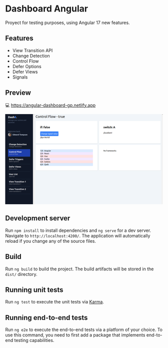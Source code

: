 # Dashboard Angular

Proyect for testing purposes, using Angular 17 new features.

## Features

- View Transition API
- Change Detection
- Control Flow
- Defer Options
- Defer Views
- Signals

## Preview

💻 https://angular-dashboard-gp.netlify.app

![Preview](./src/assets/screenshot.png)

## Development server

Run `npm install` to install dependencies and `ng serve` for a dev server. Navigate to `http://localhost:4200/`. The application will automatically reload if you change any of the source files.

## Build

Run `ng build` to build the project. The build artifacts will be stored in the `dist/` directory.

## Running unit tests

Run `ng test` to execute the unit tests via [Karma](https://karma-runner.github.io).

## Running end-to-end tests

Run `ng e2e` to execute the end-to-end tests via a platform of your choice. To use this command, you need to first add a package that implements end-to-end testing capabilities.

